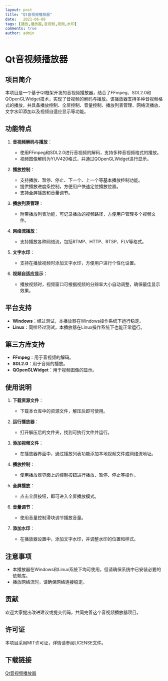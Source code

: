 ```yaml
---
layout: post
title: "Qt音视频播放器"
date:   2021-06-08
tags: [播放,播放器,音视频,视频,水印]
comments: true
author: admin
---
```

# Qt音视频播放器

## 项目简介

本项目是一个基于Qt框架开发的音视频播放器，结合了FFmpeg、SDL2.0和QOpenGLWidget技术，实现了音视频的解码与播放。该播放器支持多种音视频格式的播放，并具备播放控制、全屏控制、音量控制、播放列表管理、网络流播放、文字水印添加以及视频自适应显示等功能。

## 功能特点

1. **音视频解码与播放**：
   - 使用FFmpeg和SDL2.0进行音视频的解码，支持多种音视频格式的播放。
   - 视频图像解码为YUV420格式，并通过QOpenGLWidget进行显示。

2. **播放控制**：
   - 支持播放、暂停、停止、下一个、上一个等基本播放控制功能。
   - 提供播放进度条控制，方便用户快速定位播放位置。
   - 支持全屏播放和音量调节。

3. **播放列表管理**：
   - 附带播放列表功能，可记录播放的视频路径，方便用户管理多个视频文件。

4. **网络流播放**：
   - 支持播放各种网络流，包括RTMP、HTTP、RTSP、FLV等格式。

5. **文字水印**：
   - 支持在播放视频时添加文字水印，方便用户进行个性化设置。

6. **视频自适应显示**：
   - 播放视频时，视频窗口可根据视频的分辨率大小自动调整，确保最佳显示效果。

## 平台支持

- **Windows**：经过测试，本播放器在Windows操作系统下运行稳定。
- **Linux**：同样经过测试，本播放器在Linux操作系统下也能正常运行。

## 第三方库支持

- **FFmpeg**：用于音视频的解码。
- **SDL2.0**：用于音频的播放。
- **QOpenGLWidget**：用于视频图像的显示。

## 使用说明

1. **下载资源文件**：
   - 下载本仓库中的资源文件，解压后即可使用。

2. **运行播放器**：
   - 打开解压后的文件夹，找到可执行文件并运行。

3. **添加视频文件**：
   - 在播放器界面中，通过播放列表功能添加本地视频文件或网络流地址。

4. **播放控制**：
   - 使用播放器界面上的控制按钮进行播放、暂停、停止等操作。

5. **全屏播放**：
   - 点击全屏按钮，即可进入全屏播放模式。

6. **音量调节**：
   - 使用音量控制滑块调节播放音量。

7. **添加水印**：
   - 在播放器设置中，添加文字水印，并调整水印的位置和样式。

## 注意事项

- 本播放器在Windows和Linux系统下均可使用，但请确保系统中已安装必要的依赖库。
- 播放网络流时，请确保网络连接稳定。

## 贡献

欢迎大家提出改进建议或提交代码，共同完善这个音视频播放器项目。

## 许可证

本项目采用MIT许可证，详情请参阅LICENSE文件。

## 下载链接

[Qt音视频播放器](https://pan.quark.cn/s/a1b64f4456bb)